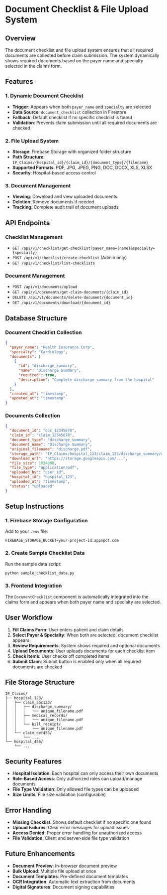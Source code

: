 # Document Checklist & File Upload System

## Overview

The document checklist and file upload system ensures that all required documents are collected before claim submission. The system dynamically shows required documents based on the payer name and specialty selected in the claims form.

## Features

### 1. Dynamic Document Checklist
- **Trigger**: Appears when both `payer_name` and `specialty` are selected
- **Data Source**: `document_checklist` collection in Firestore
- **Fallback**: Default checklist if no specific checklist is found
- **Validation**: Prevents claim submission until all required documents are checked

### 2. File Upload System
- **Storage**: Firebase Storage with organized folder structure
- **Path Structure**: `IP_Claims/{hospital_id}/{claim_id}/{document_type}/{filename}`
- **Supported Formats**: PDF, JPG, JPEG, PNG, DOC, DOCX, XLS, XLSX
- **Security**: Hospital-based access control

### 3. Document Management
- **Viewing**: Download and view uploaded documents
- **Deletion**: Remove documents if needed
- **Tracking**: Complete audit trail of document uploads

## API Endpoints

### Checklist Management
- `GET /api/v1/checklist/get-checklist?payer_name={name}&specialty={specialty}`
- `POST /api/v1/checklist/create-checklist` (Admin only)
- `GET /api/v1/checklist/list-checklists`

### Document Management
- `POST /api/v1/documents/upload`
- `GET /api/v1/documents/get-claim-documents/{claim_id}`
- `DELETE /api/v1/documents/delete-document/{document_id}`
- `GET /api/v1/documents/download/{document_id}`

## Database Structure

### Document Checklist Collection
```json
{
  "payer_name": "Health Insurance Corp",
  "specialty": "Cardiology",
  "documents": [
    {
      "id": "discharge_summary",
      "name": "Discharge Summary",
      "required": true,
      "description": "Complete discharge summary from the hospital"
    }
  ],
  "created_at": "timestamp",
  "updated_at": "timestamp"
}
```

### Documents Collection
```json
{
  "document_id": "doc_12345678",
  "claim_id": "claim_12345678",
  "document_type": "discharge_summary",
  "document_name": "Discharge Summary",
  "original_filename": "discharge.pdf",
  "storage_path": "IP_Claims/hospital_123/claim_123/discharge_summary/unique_filename.pdf",
  "download_url": "https://storage.googleapis.com/...",
  "file_size": 1024000,
  "file_type": "application/pdf",
  "uploaded_by": "user_id",
  "hospital_id": "hospital_123",
  "uploaded_at": "timestamp",
  "status": "uploaded"
}
```

## Setup Instructions

### 1. Firebase Storage Configuration
Add to your `.env` file:
```
FIREBASE_STORAGE_BUCKET=your-project-id.appspot.com
```

### 2. Create Sample Checklist Data
Run the sample data script:
```bash
python sample_checklist_data.py
```

### 3. Frontend Integration
The `DocumentChecklist` component is automatically integrated into the claims form and appears when both payer name and specialty are selected.

## User Workflow

1. **Fill Claims Form**: User enters patient and claim details
2. **Select Payer & Specialty**: When both are selected, document checklist appears
3. **Review Requirements**: System shows required and optional documents
4. **Upload Documents**: User uploads documents for each checklist item
5. **Check Items**: User checks off completed items
6. **Submit Claim**: Submit button is enabled only when all required documents are checked

## File Storage Structure

```
IP_Claims/
├── hospital_123/
│   ├── claim_abc123/
│   │   ├── discharge_summary/
│   │   │   └── unique_filename.pdf
│   │   ├── medical_records/
│   │   │   └── unique_filename.pdf
│   │   └── bill_receipt/
│   │       └── unique_filename.pdf
│   └── claim_def456/
│       └── ...
└── hospital_456/
    └── ...
```

## Security Features

- **Hospital Isolation**: Each hospital can only access their own documents
- **Role-Based Access**: Only authorized roles can upload/manage documents
- **File Type Validation**: Only allowed file types can be uploaded
- **Size Limits**: File size validation (configurable)

## Error Handling

- **Missing Checklist**: Shows default checklist if no specific one found
- **Upload Failures**: Clear error messages for upload issues
- **Access Denied**: Proper error handling for unauthorized access
- **File Validation**: Client and server-side file type validation

## Future Enhancements

- **Document Preview**: In-browser document preview
- **Bulk Upload**: Multiple file upload at once
- **Document Templates**: Pre-defined document templates
- **OCR Integration**: Automatic text extraction from documents
- **Digital Signatures**: Document signing capabilities
